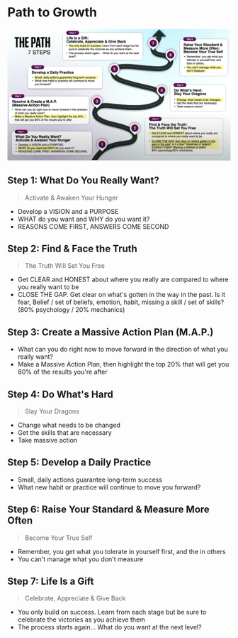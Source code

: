 # Path to Growth

![Path 7 Steps](../../assets/images/TonyRobbinsThePath7Steps.png)

## Step 1: What Do You Really Want?

> Activate & Awaken Your Hunger

* Develop a VISION and a PURPOSE
* WHAT do you want and WHY do you want it?
* REASONS COME FIRST, ANSWERS COME SECOND

## Step 2: Find & Face the Truth

> The Truth Will Set You Free

* Get CLEAR and HONEST about where you really are compared to where you really want to be
* CLOSE THE GAP. Get clear on what's gotten in the way in the past. Is it fear, Belief / set of beliefs, emotion, habit, missing a skill / set of skills? (80% psychology / 20% mechanics)

## Step 3: Create a Massive Action Plan (M.A.P.)

* What can you do right now to move forward in the direction of what you really want?
* Make a Massive Action Plan, then highlight the top 20% that will get you 80% of the results you're after

## Step 4: Do What's Hard

> Slay Your Dragons

* Change what needs to be changed
* Get the skills that are necessary
* Take massive action

## Step 5: Develop a Daily Practice

* Small, daily actions guarantee long-term success
* What new habit or practice will continue to move you forward?

## Step 6: Raise Your Standard & Measure More Often

> Become Your True Self

* Remember, you get what you tolerate in yourself first, and the in others
* You can't manage what you don't measure

## Step 7: Life Is a Gift

> Celebrate, Appreciate & Give Back

* You only build on success. Learn from each stage but be sure to celebrate the victories as you achieve them
* The process starts again... What do you want at the next level?